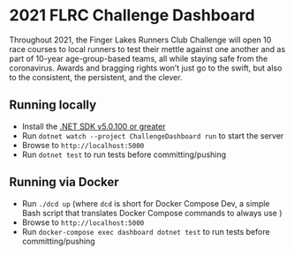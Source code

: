 # 2021 FLRC Challenge Dashboard

Throughout 2021, the Finger Lakes Runners Club Challenge will open 10 race courses to local runners to test their mettle against one another and as part of 10-year age-group-based teams, all while staying safe from the coronavirus. Awards and bragging rights won’t just go to the swift, but also to the consistent, the persistent, and the clever.

## Running locally

- Install the [.NET SDK v5.0.100 or greater](https://dotnet.microsoft.com/download/dotnet/5.0)
- Run `dotnet watch --project ChallengeDashboard run` to start the server
- Browse to `http://localhost:5000`
- Run `dotnet test` to run tests before committing/pushing

## Running via Docker

- Run `./dcd up` (where `dcd` is short for Docker Compose Dev, a simple Bash script that translates Docker Compose commands to always use )
- Browse to `http://localhost:5000`
- Run `docker-compose exec dashboard dotnet test` to run tests before committing/pushing